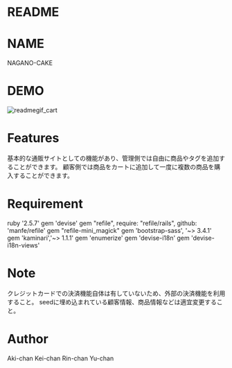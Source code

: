 # README

# NAME
NAGANO-CAKE

# DEMO

![readmegif_cart ](https://user-images.githubusercontent.com/57820414/71800411-658c9e80-309b-11ea-9542-739e2c8b0192.gif)



# Features
基本的な通販サイトとしての機能があり、管理側では自由に商品やタグを追加することができます。
顧客側では商品をカートに追加して一度に複数の商品を購入することができます。



# Requirement
ruby '2.5.7'
gem 'devise'
gem "refile", require: "refile/rails", github: 'manfe/refile'
gem "refile-mini_magick"
gem 'bootstrap-sass', '~> 3.4.1'
gem 'kaminari','~> 1.1.1'
gem 'enumerize'
gem 'devise-i18n'
gem 'devise-i18n-views'



# Note
クレジットカードでの決済機能自体は有していないため、外部の決済機能を利用すること。
seedに埋め込まれている顧客情報、商品情報などは適宜変更すること。



# Author
Aki-chan
Kei-chan
Rin-chan
Yu-chan

